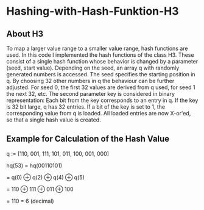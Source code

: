 # Hashing-with-Hash-Funktion-H3

## About H3
To map a larger value range to a smaller value range, hash functions are used. In this code I implemented the hash functions of the class H3. These consist of a single hash function whose behavior is changed by a parameter (seed, start value). Depending on the seed, an array q with randomly generated numbers is accessed. The seed specifies the starting position in q. By choosing 32 other numbers in q the behaviour can be further adjusted. For seed 0, the first 32 values are derived from q used, for seed 1 the next 32, etc. The second parameter key is considered in binary representation: Each bit from the key corresponds to an entry in q. If the key is 32 bit large, q has 32 entries. If a bit of the key is set to 1, the corresponding value from q is loaded. All loaded entries are now X-or'ed, so that a single hash value is created.

## Example for Calculation of the Hash Value
q := [110, 001, 111, 101, 011, 100, 001, 000]

hq(53) = hq(00110101)

= q(0) ⊕ q(2) ⊕ q(4) ⊕ q(5)

= 110 ⊕ 111 ⊕ 011 ⊕ 100

= 110 = 6 (decimal)

